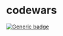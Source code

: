 # codewars
[![Generic badge](https://www.codewars.com/users/Siriusx8/badges/large)](https://www.codewars.com/users/Siriusx8/badges/micro)

